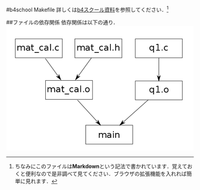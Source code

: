 #b4school Makefile
詳しくは[b4スクール資料](http://karafuto/b4school/network.pdf)を参照してください．[^mk]  


##ファイルの依存関係
依存関係は以下の通り．
![dependence](./Figs/b4school.png)


[^mk]: ちなみにこのファイルは**Markdown**という記法で書かれています．覚えておくと便利なので是非調べて見てください．ブラウザの拡張機能を入れれば簡単に見れます．
